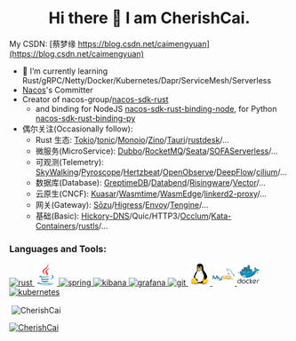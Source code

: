 <h1 align="center">Hi there 👋 I am CherishCai. </h1>

My CSDN: [蔡梦缘 https://blog.csdn.net/caimengyuan](https://blog.csdn.net/caimengyuan)

- 🌱 I’m currently learning Rust/gRPC/Netty/Docker/Kubernetes/Dapr/ServiceMesh/Serverless
- [Nacos]'s Committer
- Creator of nacos-group/[nacos-sdk-rust]
  - and binding for NodeJS [nacos-sdk-rust-binding-node], for Python [nacos-sdk-rust-binding-py]
- 偶尔关注(Occasionally follow):
  - Rust 生态: [Tokio]/[tonic]/[Monoio]/[Zino]/[Tauri]/[rustdesk]/...
  - 微服务(MicroService): [Dubbo]/[RocketMQ]/[Seata]/[SOFAServerless]/...
  - 可观测(Telemetry): [SkyWalking]/[Pyroscope]/[Hertzbeat]/[OpenObserve]/[DeepFlow]/[cilium]/...
  - 数据库(Database): [GreptimeDB]/[Databend]/[Risingware]/[Vector]/...
  - 云原生(CNCF): [Kuasar]/[Wasmtime]/[WasmEdge]/[linkerd2-proxy]/...
  - 网关(Gateway): [Sōzu]/[Higress]/[Envoy]/[Tengine]/...
  - 基础(Basic): [Hickory-DNS]/Quic/HTTP3/[Occlum]/[Kata-Containers]/[rustls]/...

<h3 align="left">Languages and Tools:</h3>
<p align="left">
  <a href="https://www.rust-lang.org" target="_blank"> <img src="https://www.rust-lang.org/static/images/rust-logo-blk.svg" alt="rust" width="44" height="44"/> </a>
  <a href="https://www.java.com" target="_blank"> <img src="https://raw.githubusercontent.com/devicons/devicon/master/icons/java/java-original.svg" alt="java" width="40" height="40"/> </a>
  <a href="https://spring.io/" target="_blank"> <img src="https://www.vectorlogo.zone/logos/springio/springio-icon.svg" alt="spring" width="40" height="40"/> </a> 
  <a href="https://www.elastic.co/kibana" target="_blank"> <img src="https://www.vectorlogo.zone/logos/elasticco_kibana/elasticco_kibana-icon.svg" alt="kibana" width="40" height="40"/> </a>
  <a href="https://grafana.com" target="_blank"> <img src="https://www.vectorlogo.zone/logos/grafana/grafana-icon.svg" alt="grafana" width="40" height="40"/> </a>
  <a href="https://git-scm.com/" target="_blank"> <img src="https://www.vectorlogo.zone/logos/git-scm/git-scm-icon.svg" alt="git" width="40" height="40"/> </a>
  <a href="https://www.linux.org/" target="_blank"> <img src="https://raw.githubusercontent.com/devicons/devicon/master/icons/linux/linux-original.svg" alt="linux" width="40" height="40"/> </a>
  <a href="https://www.mysql.com/" target="_blank"> <img src="https://raw.githubusercontent.com/devicons/devicon/master/icons/mysql/mysql-original-wordmark.svg" alt="mysql" width="40" height="40"/> </a>
  <a href="https://www.docker.com/" target="_blank"> <img src="https://raw.githubusercontent.com/devicons/devicon/master/icons/docker/docker-original-wordmark.svg" alt="docker" width="40" height="40"/> </a>
  <a href="https://kubernetes.io" target="_blank"> <img src="https://www.vectorlogo.zone/logos/kubernetes/kubernetes-icon.svg" alt="kubernetes" width="40" height="40"/> </a>
</p>

<p>&nbsp;<img align="center" src="https://github-readme-stats.vercel.app/api?username=CherishCai&show_icons=true&theme=radical&cache_seconds=1800&locale=en" alt="CherishCai" /></p>

<p align="left"> <a href="https://github.com/ryo-ma/github-profile-trophy"><img src="https://github-profile-trophy.vercel.app/?username=CherishCai&column=-1" alt="CherishCai" /></a> </p>

[Tokio]: https://github.com/tokio-rs/tokio
[tonic]: https://github.com/hyperium/tonic
[Monoio]: https://github.com/bytedance/monoio
[Zino]: https://github.com/zino-rs/zino
[Tauri]: https://github.com/tauri-apps/tauri
[rustdesk]: https://github.com/rustdesk/rustdesk

[nacos-sdk-rust]: https://github.com/nacos-group/nacos-sdk-rust
[nacos-sdk-rust-binding-node]: https://github.com/opc-source/nacos-sdk-rust-binding-node
[nacos-sdk-rust-binding-py]: https://github.com/opc-source/nacos-sdk-rust-binding-py
[Nacos]: https://github.com/alibaba/nacos
[Dubbo]: https://github.com/apache/dubbo
[RocketMQ]: https://github.com/apache/rocketmq
[Seata]: https://github.com/apache/incubator-seata
[SOFAServerless]: https://github.com/sofastack/sofa-serverless

[SkyWalking]: https://github.com/apache/skywalking
[Pyroscope]: https://github.com/grafana/pyroscope
[Hertzbeat]: https://github.com/dromara/hertzbeat
[OpenObserve]: https://github.com/openobserve/openobserve
[DeepFlow]: https://github.com/deepflowio/deepflow
[cilium]: https://github.com/cilium/cilium

[Databend]: https://github.com/datafuselabs/databend
[GreptimeDB]: https://github.com/GreptimeTeam/greptimedb
[Risingware]: https://github.com/risingwavelabs/risingwave
[Vector]: https://github.com/vectordotdev/vector

[Kuasar]: https://github.com/kuasar-io/kuasar
[Wasmtime]: https://github.com/bytecodealliance/wasmtime
[WasmEdge]: https://github.com/WasmEdge/WasmEdge
[linkerd2-proxy]: https://github.com/linkerd/linkerd2-proxy
[Sōzu]: https://github.com/sozu-proxy/sozu
[Higress]: https://github.com/alibaba/higress
[Envoy]: https://github.com/envoyproxy/envoy
[Tengine]: https://github.com/alibaba/tengine

[Hickory-DNS]: https://github.com/hickory-dns
[Occlum]: https://github.com/occlum
[Kata-Containers]: https://github.com/kata-containers
[rustls]: https://github.com/rustls

<!--
**CherishCai/CherishCai** is a ✨ _special_ ✨ repository because its `README.md` (this file) appears on your GitHub profile.

Here are some ideas to get you started:

- 🔭 I’m currently working on ...
- 🌱 I’m currently learning ...
- 👯 I’m looking to collaborate on ...
- 🤔 I’m looking for help with ...
- 💬 Ask me about ...
- 📫 How to reach me: ...
- 😄 Pronouns: ...
- ⚡ Fun fact: ...
-->

<!--
Resources to write README
=========================
Resources to help you to write good README.

# References

* How To Create A GitHub Profile README: https://dev.to/m0nica/how-to-create-a-github-profile-readme-1paj
* Awesome README: https://github.com/matiassingers/awesome-readme
* Markdown Cheatsheet: https://guides.github.com/pdfs/markdown-cheatsheet-online.pdf
* Monica Powell github: https://github.com/M0nica
* Unicode full emoji list: https://unicode.org/emoji/charts/full-emoji-list.html
* Unsplash: The internet’s source of freely-usable images https://unsplash.com/
-->
